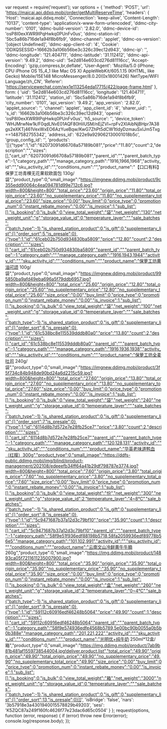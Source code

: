 var request = require('request');
var options = {
  'method': 'POST',
  'url': 'https://maicai.api.ddxq.mobi/order/getMultiReserveTime',
  'headers': {
    'Host': 'maicai.api.ddxq.mobi',
    'Connection': 'keep-alive',
    'Content-Length': '10137',
    'content-type': 'application/x-www-form-urlencoded',
    'ddmc-city-number': '0101',
    'ddmc-build-version': '2.82.0',
    'ddmc-device-id': 'osP8I0exXWR9lPqHwkq0PUnFv0us',
    'ddmc-station-id': '5bc5a86b716de1a94f8b6fb9',
    'ddmc-channel': 'applet',
    'ddmc-os-version': '[object Undefined]',
    'ddmc-app-client-id': '4',
    'Cookie': 'DDXQSESSID=16662b3a106b56be3c326c39ec12d943',
    'ddmc-ip': '',
    'ddmc-longitude': '121.404711',
    'ddmc-latitude': '31.112412',
    'ddmc-api-version': '9.49.2',
    'ddmc-uid': '5e2d814e603cd276d81116cc',
    'Accept-Encoding': 'gzip,compress,br,deflate',
    'User-Agent': 'Mozilla/5.0 (iPhone; CPU iPhone OS 15_4_1 like Mac OS X) AppleWebKit/605.1.15 (KHTML, like Gecko) Mobile/15E148 MicroMessenger/8.0.20(0x18001426) NetType/WIFI Language/zh_CN',
    'Referer': 'https://servicewechat.com/wx1e113254eda17715/422/page-frame.html'
  },
  form: {
    'uid': '5e2d814e603cd276d81116cc',
    'longitude': '121.404711',
    'latitude': '31.112412',
    'station_id': '5bc5a86b716de1a94f8b6fb9',
    'city_number': '0101',
    'api_version': '9.49.2',
    'app_version': '2.82.0',
    'applet_source': '',
    'channel': 'applet',
    'app_client_id': '4',
    'sharer_uid': '',
    's_id': '16662b3a106b56be3c326c39ec12d943',
    'openid': 'osP8I0exXWR9lPqHwkq0PUnFv0us',
    'h5_source': '',
    'device_token': 'WHJMrwNw1k/F0qdLNvE01AQF80HiIUSM/nEjZVI+rpFv2XIAibNjBHpr7A38gs2eXKTj461VexWxEO6AzYueBqw/KwG7ZhPt5dCW1tldyDzmauSxIJm5Txg==1487582755342',
    'address_id': '622e9a929062130001018b5c',
    'group_config_id': '',
    'products': '[[{"type":1,"id":"62073091d66708a57189b081","price":"11.80","count":2,"description":"","sizes":[],"cart_id":"62073091d66708a57189b081","parent_id":"","parent_batch_type":-1,"category_path":"","manage_category_path":"1916,1966,1968","activity_id":"","sku_activity_id":"","conditions_num":"","product_name":"【口口有料】保萝工坊青稞无花果软欧面包 130g/袋","product_type":0,"small_image":"https://imgnew.ddimg.mobi/product/9c355edd90064c4ea094781d99e712c6.jpg?width=800&height=800","total_price":"23.60","origin_price":"11.80","total_origin_price":"23.60","no_supplementary_price":"11.80","no_supplementary_total_price":"23.60","size_price":"0.00","buy_limit":0,"price_type":0,"promotion_num":0,"instant_rebate_money":"0.00","is_invoice":1,"sub_list":[],"is_booking":0,"is_bulk":0,"view_total_weight":"袋","net_weight":"130","net_weight_unit":"g","storage_value_id":0,"temperature_layer":"","sale_batches":{"batch_type":-1},"is_shared_station_product":0,"is_gift":0,"supplementary_list":[],"order_sort":5,"is_presale":0},{"type":1,"id":"61ceb02b750d934830ba5809","price":"12.80","count":2,"description":"","sizes":[],"cart_id":"61ceb02b750d934830ba5809","parent_id":"","parent_batch_type":-1,"category_path":"","manage_category_path":"1916,1943,1944","activity_id":"","sku_activity_id":"","conditions_num":"","product_name":"保萝工坊黄油可颂 100g/袋","product_type":0,"small_image":"https://imgnew.ddimg.mobi/product/995850ba9afd49eba696a5f79ddb6957.jpg?width=800&height=800","total_price":"25.60","origin_price":"12.80","total_origin_price":"25.60","no_supplementary_price":"12.80","no_supplementary_total_price":"25.60","size_price":"0.00","buy_limit":0,"price_type":0,"promotion_num":0,"instant_rebate_money":"0.00","is_invoice":1,"sub_list":[],"is_booking":0,"is_bulk":0,"view_total_weight":"袋","net_weight":"100","net_weight_unit":"g","storage_value_id":0,"temperature_layer":"","sale_batches":{"batch_type":-1},"is_shared_station_product":0,"is_gift":0,"supplementary_list":[],"order_sort":6,"is_presale":0},{"type":1,"id":"61c538bc8e115539dddb80a0","price":"13.80","count":2,"description":"","sizes":[],"cart_id":"61c538bc8e115539dddb80a0","parent_id":"","parent_batch_type":-1,"category_path":"","manage_category_path":"1916,1936,1938","activity_id":"","sku_activity_id":"","conditions_num":"","product_name":"保萝工坊全麦吐司 240g/袋","product_type":0,"small_image":"https://imgnew.ddimg.mobi/product/3f5f734c84b948de90bd24a6d2215c59.jpg?width=800&height=800","total_price":"27.60","origin_price":"13.80","total_origin_price":"27.60","no_supplementary_price":"13.80","no_supplementary_total_price":"27.60","size_price":"0.00","buy_limit":0,"price_type":0,"promotion_num":0,"instant_rebate_money":"0.00","is_invoice":1,"sub_list":[],"is_booking":0,"is_bulk":0,"view_total_weight":"袋","net_weight":"240","net_weight_unit":"g","storage_value_id":0,"temperature_layer":"","sale_batches":{"batch_type":-1},"is_shared_station_product":0,"is_gift":0,"supplementary_list":[],"order_sort":7,"is_presale":0},{"type":1,"id":"6114d8b7d572e7e28fb25ce7","price":"3.80","count":2,"description":"","sizes":[],"cart_id":"6114d8b7d572e7e28fb25ce7","parent_id":"","parent_batch_type":-1,"category_path":"","manage_category_path":"120,128,131","activity_id":"","sku_activity_id":"","conditions_num":"","product_name":"华英老味道鸭血（红膜）300g","product_type":0,"small_image":"https://ddfs-public.ddimg.mobi/img/blind/product-management/202108/edeeefb34ff64a41b29df798787e3774.jpg?width=800&height=800","total_price":"7.60","origin_price":"3.80","total_origin_price":"7.60","no_supplementary_price":"3.80","no_supplementary_total_price":"7.60","size_price":"0.00","buy_limit":0,"price_type":0,"promotion_num":0,"instant_rebate_money":"0.00","is_invoice":1,"sub_list":[],"is_booking":0,"is_bulk":0,"view_total_weight":"份","net_weight":"300","net_weight_unit":"g","storage_value_id":2,"temperature_layer":"4~8℃","sale_batches":{"batch_type":-1},"is_shared_station_product":0,"is_gift":0,"supplementary_list":[],"order_sort":8,"is_presale":0},{"type":1,"id":"5c9471687b37a12d3c79bf10","price":"35.90","count":1,"description":"","sizes":[],"cart_id":"5c9471687b37a12d3c79bf10","parent_id":"","parent_batch_type":-1,"category_path":"58f9e51f936edf88198b5718,58fa2059936edf89778b56e5","manage_category_path":"101,102,991","activity_id":"","sku_activity_id":"","conditions_num":"","product_name":"云南文山冷鲜黄牛牛腩 260g","product_type":0,"small_image":"https://img.ddimg.mobi/product/14893ca05f7211611235007900.jpg?width=800&height=800","total_price":"35.90","origin_price":"35.90","total_origin_price":"35.90","no_supplementary_price":"35.90","no_supplementary_total_price":"35.90","size_price":"0.00","buy_limit":0,"price_type":0,"promotion_num":0,"instant_rebate_money":"0.00","is_invoice":1,"sub_list":[],"is_booking":0,"is_bulk":0,"view_total_weight":"盒","net_weight":"260","net_weight_unit":"g","storage_value_id":2,"temperature_layer":"0~4℃","sale_batches":{"batch_type":-1},"is_shared_station_product":0,"is_gift":0,"supplementary_list":[],"order_sort":9,"is_presale":0},{"type":1,"id":"59112c60916edf46248b5064","price":"49.90","count":1,"description":"","sizes":[],"cart_id":"59112c60916edf46248b5064","parent_id":"","parent_batch_type":-1,"category_path":"58f9e574936edfe4568b5789,5e00bc90b0055a0b5b0b388e","manage_category_path":"201,221,222","activity_id":"","sku_activity_id":"","conditions_num":"","product_name":"光明优+纯牛奶 250ml*12盒/箱","product_type":0,"small_image":"https://img.ddimg.mobi/product/7ab9b81b481af1559738544004.jpg!deliver.product.list","total_price":"49.90","origin_price":"49.90","total_origin_price":"49.90","no_supplementary_price":"49.90","no_supplementary_total_price":"49.90","size_price":"0.00","buy_limit":0,"price_type":0,"promotion_num":0,"instant_rebate_money":"0.00","is_invoice":1,"sub_list":[],"is_booking":0,"is_bulk":0,"view_total_weight":"箱","net_weight":"3000","net_weight_unit":"g","storage_value_id":0,"temperature_layer":"","sale_batches":{"batch_type":-1},"is_shared_station_product":0,"is_gift":0,"supplementary_list":[],"order_sort":13,"is_presale":0}]]',
    'isBridge': 'false',
    'nars': '3b57918e3a4301940015578829b49203',
    'sesi': 'K5ZQC87a249f160fc4626f77e23dac6d65c0504'
  }
};
request(options, function (error, response) {
  if (error) throw new Error(error);
  console.log(response.body);
});
